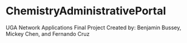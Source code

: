 # ChemistryAdministrativePortal


UGA Network Applications Final Project
Created by: Benjamin Bussey, Mickey Chen, and Fernando Cruz